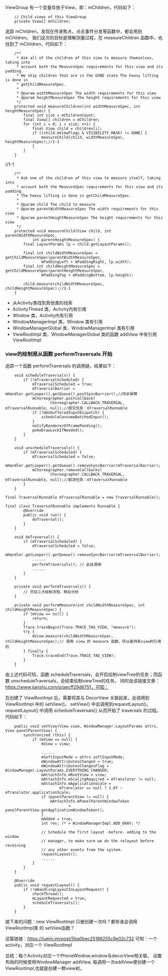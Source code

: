 ViewGroup 有一个变量存放子View，即：mChildren，代码如下：
```
    // Child views of this ViewGroup
    private View[] mChildren;
```
追踪 mChildren，发现在传递焦点，点击事件分发等函数中，都会用到 mChildren。
我们这次的目标是理解测量过程，在 measureChildren 函数中，也找到了 mChildren，代码如下：

```
    /**
     * Ask all of the children of this view to measure themselves, taking into
     * account both the MeasureSpec requirements for this view and its padding.
     * We skip children that are in the GONE state The heavy lifting is done in
     * getChildMeasureSpec.
     *
     * @param widthMeasureSpec The width requirements for this view
     * @param heightMeasureSpec The height requirements for this view
     */
    protected void measureChildren(int widthMeasureSpec, int heightMeasureSpec) {
        final int size = mChildrenCount;
        final View[] children = mChildren;
        for (int i = 0; i < size; ++i) {
            final View child = children[i];
            if ((child.mViewFlags & VISIBILITY_MASK) != GONE) {
                measureChild(child, widthMeasureSpec, heightMeasureSpec);//1-1
            }
        }
    }
```
//1-1

```
    /**
     * Ask one of the children of this view to measure itself, taking into
     * account both the MeasureSpec requirements for this view and its padding.
     * The heavy lifting is done in getChildMeasureSpec.
     *
     * @param child The child to measure
     * @param parentWidthMeasureSpec The width requirements for this view
     * @param parentHeightMeasureSpec The height requirements for this view
     */
    protected void measureChild(View child, int parentWidthMeasureSpec,
            int parentHeightMeasureSpec) {
        final LayoutParams lp = child.getLayoutParams();

        final int childWidthMeasureSpec = getChildMeasureSpec(parentWidthMeasureSpec,
                mPaddingLeft + mPaddingRight, lp.width);
        final int childHeightMeasureSpec = getChildMeasureSpec(parentHeightMeasureSpec,
                mPaddingTop + mPaddingBottom, lp.height);

        child.measure(childWidthMeasureSpec, childHeightMeasureSpec);//2-1
    }
```

* 从Activity类找到其他类的线索
* ActivityThread 类，Activity内有引用
* Window 类，Activity内有引用
* WindowManagerImpl 类，Window 类有引用
* WindowManagerGlobal 类，WindowManagerImpl 类有引用
* ViewRootImpl 类，WindowManagerGlobal 类的函数 addView 中有引用 ViewRootImpl

### view的绘制是从函数 performTraversals 开始
追踪一个函数 performTraversals 的调用链，结果如下：


```
    void scheduleTraversals() {
        if (!mTraversalScheduled) {
            mTraversalScheduled = true;
            mTraversalBarrier = mHandler.getLooper().getQueue().postSyncBarrier();//同步屏障
            mChoreographer.postCallback(
                    Choreographer.CALLBACK_TRAVERSAL, mTraversalRunnable, null);//提交任务：mTraversalRunnable
            if (!mUnbufferedInputDispatch) {
                scheduleConsumeBatchedInput();
            }
            notifyRendererOfFramePending();
            pokeDrawLockIfNeeded();
        }
    }

    void unscheduleTraversals() {
        if (mTraversalScheduled) {
            mTraversalScheduled = false;
            mHandler.getLooper().getQueue().removeSyncBarrier(mTraversalBarrier);
            mChoreographer.removeCallbacks(
                    Choreographer.CALLBACK_TRAVERSAL, mTraversalRunnable, null);//取消任务：mTraversalRunnable
        }
    }
```

```
final TraversalRunnable mTraversalRunnable = new TraversalRunnable();

final class TraversalRunnable implements Runnable {
        @Override
        public void run() {
            doTraversal();
        }
    }
```

```
    void doTraversal() {
        if (mTraversalScheduled) {
            mTraversalScheduled = false;
            mHandler.getLooper().getQueue().removeSyncBarrier(mTraversalBarrier);
            ......
            performTraversals(); // 此处调用
            ......
        }
    }
```

```
    private void performTraversals() {
        // 开启三大绘制流程，稍后分析
    }
```


```
    private void performMeasure(int childWidthMeasureSpec, int childHeightMeasureSpec) {
        if (mView == null) {
            return;
        }
        Trace.traceBegin(Trace.TRACE_TAG_VIEW, "measure");
        try {
            mView.measure(childWidthMeasureSpec, childHeightMeasureSpec);// 调用 view 的 measure 函数，所以是持有view的引用的
        } finally {
            Trace.traceEnd(Trace.TRACE_TAG_VIEW);
        }
    }
```

由上述代码可知，函数 scheduleTraversals，会开启绘制viewTree的任务；而函数 unscheduleTraversals，会结束绘制viewTree的任务。
同时由该链接文章：https://www.jianshu.com/p/aecff29d6751，可知：
>
在创建了 ViewRootImpl 后，需要将其与 DecorView 关联起来，会调用到 ViewRootImpl 中的 setView()。
setView() 中会调用到requestLayout()。requestLayout() 中调用 scheduleTraversals() 从而开始了 traversals 的过程。代码如下：
```
    public void setView(View view, WindowManager.LayoutParams attrs, View panelParentView) {
        synchronized (this) {
            if (mView == null) {
                mView = view;

                ......
                mSoftInputMode = attrs.softInputMode;
                mWindowAttributesChanged = true;
                mWindowAttributesChangesFlag = WindowManager.LayoutParams.EVERYTHING_CHANGED;
                mAttachInfo.mRootView = view;
                mAttachInfo.mScalingRequired = mTranslator != null;
                mAttachInfo.mApplicationScale =
                        mTranslator == null ? 1.0f : mTranslator.applicationScale;
                if (panelParentView != null) {
                    mAttachInfo.mPanelParentWindowToken
                            = panelParentView.getApplicationWindowToken();
                }
                mAdded = true;
                int res; /* = WindowManagerImpl.ADD_OKAY; */

                // Schedule the first layout -before- adding to the window
                // manager, to make sure we do the relayout before receiving
                // any other events from the system.
                requestLayout();
                ......
            }
        }
    }
```
```
    @Override
    public void requestLayout() {
        if (!mHandlingLayoutInLayoutRequest) {
            checkThread();
            mLayoutRequested = true;
            scheduleTraversals();
        }
    }
```

接下来的问题：new ViewRootImpl 只被创建一次吗？都有谁会调用 ViewRootImpl类 的 setView函数？

这篇链接：https://juejin.im/post/5ba0bec25188255c9e02c732
可知：一个 activity，对应一个 ViewRootImpl
>
总结：每个Activity对应一个PhoneWindow,window与decorView相关联。
设置布局的时候使用WindowManager addView,
每调用一次addView便创建一个ViewRootImpl,也就是创建一颗view树。